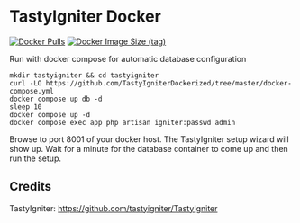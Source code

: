 # TastyIgniter Docker
[![Docker Pulls](https://img.shields.io/docker/pulls/thisisqasim/tastyigniter)](https://hub.docker.com/r/thisisqasim/tastyigniter/)
[![Docker Image Size (tag)](https://img.shields.io/docker/image-size/thisisqasim/tastyigniter/latest)](https://hub.docker.com/r/thisisqasim/tastyigniter/tags)

Run with docker compose for automatic database configuration

```
mkdir tastyigniter && cd tastyigniter
curl -LO https://github.com/TastyIgniterDockerized/tree/master/docker-compose.yml
docker compose up db -d
sleep 10
docker compose up -d
docker compose exec app php artisan igniter:passwd admin
```
    
Browse to port 8001 of your docker host. The TastyIgniter setup wizard will show up. Wait for a minute for the database container to come up and then run the setup. 

## Credits
TastyIgniter: https://github.com/tastyigniter/TastyIgniter
